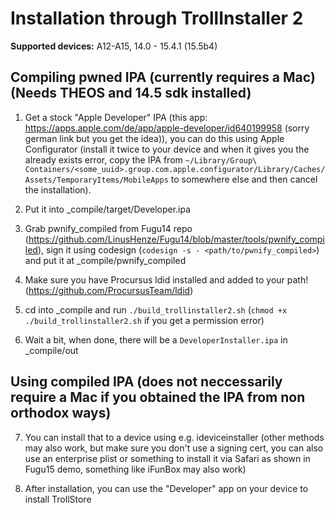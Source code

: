 # Installation through TrollInstaller 2

**Supported devices:** A12-A15, 14.0 - 15.4.1 (15.5b4)

## Compiling pwned IPA (currently requires a Mac) (Needs THEOS and 14.5 sdk installed)

1. Get a stock "Apple Developer" IPA (this app: https://apps.apple.com/de/app/apple-developer/id640199958 (sorry german link but you get the idea)), you can do this using Apple Configurator (install it twice to your device and when it gives you the already exists error, copy the IPA from `~/Library/Group\ Containers/<some_uuid>.group.com.apple.configurator/Library/Caches/Assets/TemporaryItems/MobileApps` to somewhere else and then cancel the installation).

2. Put it into _compile/target/Developer.ipa

3. Grab pwnify_compiled from Fugu14 repo (https://github.com/LinusHenze/Fugu14/blob/master/tools/pwnify_compiled), sign it using codesign (`codesign -s - <path/to/pwnify_compiled>`) and put it at _compile/pwnify_compiled

4. Make sure you have Procursus ldid installed and added to your path! (https://github.com/ProcursusTeam/ldid)

5. cd into _compile and run `./build_trollinstaller2.sh` (`chmod +x ./build_trollinstaller2.sh` if you get a permission error)

6. Wait a bit, when done, there will be a `DeveloperInstaller.ipa` in _compile/out

## Using compiled IPA (does not neccessarily require a Mac if you obtained the IPA from non orthodox ways)

7. You can install that to a device using e.g. ideviceinstaller (other methods may also work, but make sure you don't use a signing cert, you can also use an enterprise plist or something to install it via Safari as shown in Fugu15 demo, something like iFunBox may also work)

8. After installation, you can use the "Developer" app on your device to install TrollStore
